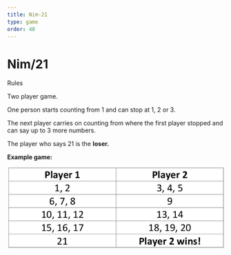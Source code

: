 ```yaml
---
title: Nim-21
type: game
order: 48
---
```


# Nim/21

Rules
   
Two player game.   

One person starts counting from 1 and can stop at 1, 2 or 3.   

The next player carries on counting from where the first player stopped and can say up to 3 more numbers.   

The player who says 21 is the **loser.**

**Example game:**

![](../../images/nim-21.png)


